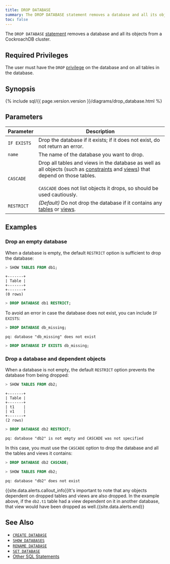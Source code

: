 ```yaml
---
title: DROP DATABASE
summary: The DROP DATABASE statement removes a database and all its objects from a CockroachDB cluster.
toc: false
---
```


The `DROP DATABASE` [statement](sql-statements.html) removes a database and all its objects from a CockroachDB cluster.

<div id="toc"></div>

## Required Privileges

The user must have the `DROP` [privilege](privileges.html) on the database and on all tables in the database.

## Synopsis

{% include sql/{{ page.version.version }}/diagrams/drop_database.html %}

## Parameters

Parameter | Description
----------|------------
`IF EXISTS`   | Drop the database if it exists; if it does not exist, do not return an error.
`name`  | The name of the database you want to drop.
`CASCADE` | Drop all tables and views in the database as well as all objects (such as [constraints](constraints.html) and [views](views.html)) that depend on those tables.<br><br>`CASCADE` does not list objects it drops, so should be used cautiously.
`RESTRICT`    | _(Default)_ Do not drop the database if it contains any [tables](create-table.html) or [views](create-view.html).

## Examples

### Drop an empty database

When a database is empty, the default `RESTRICT` option is sufficient to drop the database:

~~~ sql
> SHOW TABLES FROM db1;
~~~

~~~
+-------+
| Table |
+-------+
+-------+
(0 rows)
~~~

~~~ sql
> DROP DATABASE db1 RESTRICT;
~~~

To avoid an error in case the database does not exist, you can include `IF EXISTS`:

~~~ sql
> DROP DATABASE db_missing;
~~~

~~~
pq: database "db_missing" does not exist
~~~

~~~ sql
> DROP DATABASE IF EXISTS db_missing;
~~~

### Drop a database and dependent objects

When a database is not empty, the default `RESTRICT` option prevents the database from being dropped:

~~~ sql
> SHOW TABLES FROM db2;
~~~

~~~
+-------+
| Table |
+-------+
| t1    |
| v1    |
+-------+
(2 rows)
~~~

~~~ sql
> DROP DATABASE db2 RESTRICT;
~~~

~~~
pq: database "db2" is not empty and CASCADE was not specified
~~~

In this case, you must use the `CASCADE` option to drop the database and all the tables and views it contains:

~~~ sql
> DROP DATABASE db2 CASCADE;
~~~

~~~ sql
> SHOW TABLES FROM db2;
~~~

~~~
pq: database "db2" does not exist
~~~

{{site.data.alerts.callout_info}}It's important to note that any objects dependent on dropped tables and views are also dropped. In the example above, if the <code>db2.t1</code> table had a view dependent on it in another database, that view would have been dropped as well.{{site.data.alerts.end}}

## See Also

- [`CREATE DATABASE`](create-database.html)
- [`SHOW DATABASES`](show-databases.html)
- [`RENAME DATABASE`](rename-database.html)
- [`SET DATABASE`](set-vars.html)
- [Other SQL Statements](sql-statements.html)
